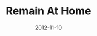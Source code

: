 ---
layout: message
category: message
series: "A Journey Home"
title: "Remain At Home"
date: 2012-11-10
audio-description: "How is God moving you?
Remaining with God looks like living from His approval and continually experiencing His fatherhood."
audio: "http://www.crossroads.net/players/media/hq/journeyhome_06.mp3"
audio-title: "Remain At Home"
audio-duration: "56:41"
program-description: "Program - Week 6 A Journey Home"
program: "http://www.crossroads.net/players/media/hq/11_10-11_12_HOMEProgram_LO.pdf"
program-title: "Remain At Home"
video-description: "How is God moving you?
Remaining with God looks like living from His approval and continually experiencing His fatherhood."
video-title: "Remain At Home"
video: "https://s3.amazonaws.com/crossroadsvideomessages/journeyhome_06.mp4"
video-poster: "https://www.crossroads.net/uploadedfiles/journeyhome_06_still.jpg"
---